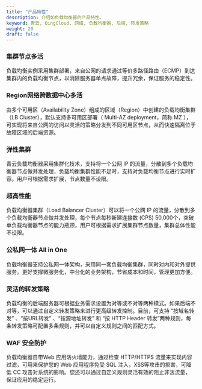 ```yaml
---
title: "产品特性"
description: 介绍如负载均衡器的产品特性。
keyword: 青云, QingCloud, 网络, 负载均衡器, 后端, 转发策略
weight: 20
draft: false
---
```


### 集群节点多活

负载均衡实例采用集群部署，来自公网的请求通过等价多路径路由（ECMP）到达集群内的负载均衡节点，以消除服务器单点故障，提升冗余，保证服务的稳定性。

### Region网络跨数据中心多活

由多个可用区（Availability Zone）组成的区域（Region）中创建的负载均衡集群（LB Cluster），默认支持多可用区部署（ Multi-AZ deployment，简称 MZ ），可实现将来自公网的访问以灵活的策略分发到不同可用区节点，从而快速隔离位于故障区域的后端资源。


### 弹性集群

青云负载均衡器采用集群化技术，支持将一个公网 IP 的流量，分散到多个负载均衡器节点做并发处理，负载均衡集群性能不足时，支持对负载均衡节点进行实时扩容。用户可根据需求扩展，节点数量不设限。


### 超高性能

负载均衡器集群（Load Balancer Cluster）可以将一个公网 IP 的流量，分散到多个负载均衡器节点做并发处理，每个节点每秒新建连接数 (CPS) 50,000个，突破单负载均衡器节点的能力瓶颈，用户可根据需求扩展集群节点数量，集群总体性能不设限。


### 公私网一体 All in One

负载均衡器支持公私网一体架构，采用同一套负载均衡集群，同时对内和对外提供服务。更好支撑微服务化，中台化的业务架构，节省成本和时间，管理更加方便。


### 灵活的转发策略

负载均衡的后端服务器可根据业务需求设置为对等或不对等两种模式。如果后端不对等，可以通过自定义转发策略来进行更高级转发控制。目前，可支持 “按域名转发” 、“按URL转发” 、“按源地址转发” 和 “按 HTTP Header 转发”两种规则，每条转发策略可配置多条规则，并可以自定义规则之间的匹配方式。

### WAF 安全防护

负载均衡器自带Web 应用防火墙能力，通过检查 HTTP/HTTPS 流量来实现内容过滤，可用来保护您的 Web 应用程序免受 SQL 注入，XSS等攻击的损害，可降低 CC 攻击对系统的影响。您还可以通过自定义规则灵活有效的阻止非法流量，保证应用的稳定运行。

